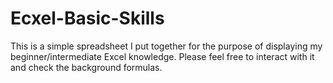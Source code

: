 # Ecxel-Basic-Skills
This is a simple spreadsheet I put together for the purpose of displaying my beginner/intermediate Excel knowledge. Please feel free to interact with it and check the background formulas.

